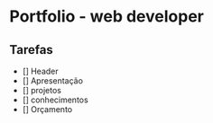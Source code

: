 # Portfolio - web developer 

## Tarefas 

- [] Header 
- [] Apresentação
- [] projetos 
- [] conhecimentos 
- [] Orçamento
